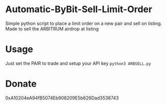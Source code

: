 # Automatic-ByBit-Sell-Limit-Order
Simple python script to place a limit order on a new pair and sell on listing.
Made to sell the ARBITRUM airdrop at listing 

# Usage
Just set the PAIR to trade and setup your API key
`python3 ARBSELL.py`

# Donate
0xA10204eA94fB5074Eb908209E5b626Dad3538743
